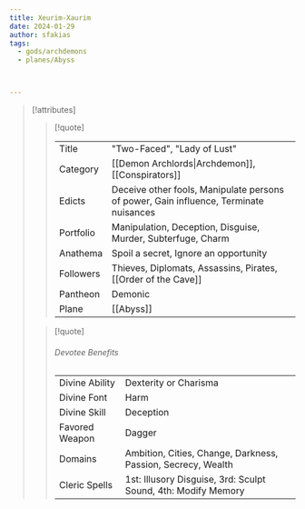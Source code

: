 ```yaml
---
title: Xeurim-Xaurim
date: 2024-01-29
author: sfakias
tags:
  - gods/archdemons
  - planes/Abyss



---
```

> [!attributes]
> 
> > [!quote]
> >
> > | | |
> > | --- | --- |
> > | Title | "Two-Faced", "Lady of Lust" |
> > | Category | [[Demon Archlords\|Archdemon]], [[Conspirators]] |
> > | Edicts | Deceive other fools, Manipulate persons of power, Gain influence, Terminate nuisances |
> > | Portfolio | Manipulation, Deception, Disguise, Murder, Subterfuge, Charm |
> > | Anathema | Spoil a secret, Ignore an opportunity |
> > | Followers | Thieves, Diplomats, Assassins, Pirates, [[Order of the Cave]] |
> > | Pantheon | Demonic |
> > | Plane | [[Abyss]] |
>
> > [!quote]
> > 
> > ###### Devotee Benefits
> > | | |
> > | --- | --- |
> > | Divine Ability | Dexterity or Charisma |
> > | Divine Font | Harm |
> > | Divine Skill | Deception |
> > | Favored Weapon | Dagger |
> > | Domains | Ambition, Cities, Change, Darkness, Passion, Secrecy, Wealth |
> > | Cleric Spells | 1st: Illusory Disguise, 3rd: Sculpt Sound, 4th: Modify Memory |
